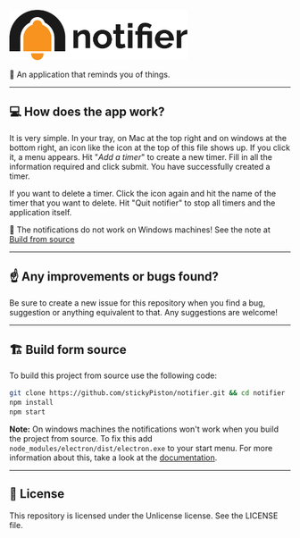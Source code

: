  <p align="left"><img src="assets/icons/horizontal.png" alt="notifier" height="90px"></p>

🔔 An application that reminds you of things.

* * *

## 💻 How does the app work?
It is very simple. In your tray, on Mac at the top right and on windows at the bottom right, an icon like the icon at the top of this file shows up. If you click it, a menu appears. Hit "_Add a timer_" to create a new timer. Fill in all the information required and click submit. You have successfully created a timer.

If you want to delete a timer. Click the icon again and hit the name of the timer that you want to delete. Hit "Quit notifier" to stop all timers and the application itself.

🚨 The notifications do not work on Windows machines! See the note at [Build from source](#%EF%B8%8F-build-form-source)

* * *

## ☝️ Any improvements or bugs found?
Be sure to create a new issue for this repository when you find a bug, suggestion or anything equivalent to that. Any suggestions are welcome!

* * *

## 🏗️ Build form source
To build this project from source use the following code:
```bash
git clone https://github.com/stickyPiston/notifier.git && cd notifier
npm install
npm start
```

**Note:** On windows machines the notifications won't work when you build the project from source. To fix this add `node_modules/electron/dist/electron.exe` to your start menu. For more information about this, take a look at the [documentation](https://electronjs.org/docs/tutorial/notifications#windows).

* * *
## 📃 License
This repository is licensed under the Unlicense license. See the LICENSE file.
